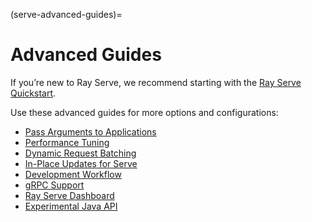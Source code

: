 (serve-advanced-guides)=
# Advanced Guides

If you’re new to Ray Serve, we recommend starting with the [Ray Serve Quickstart](serve-getting-started).

Use these advanced guides for more options and configurations:
- [Pass Arguments to Applications](app-builder-guide)
- [Performance Tuning](serve-perf-tuning)
- [Dynamic Request Batching](serve-performance-batching-requests)
- [In-Place Updates for Serve](serve-inplace-updates)
- [Development Workflow](serve-dev-workflow)
- [gRPC Support](serve-set-up-grpc-service)
- [Ray Serve Dashboard](dash-serve-view)
- [Experimental Java API](serve-java-api)
